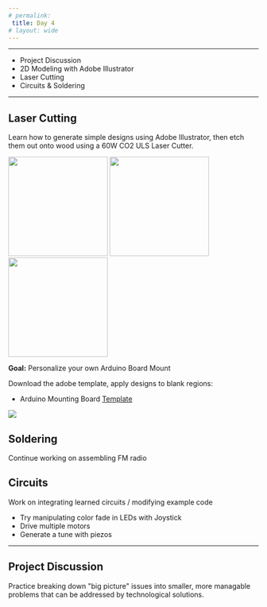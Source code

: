 ```yaml
---
# permalink: 
 title: Day 4
# layout: wide
---
```

---------------------

- Project Discussion
- 2D Modeling with Adobe Illustrator
- Laser Cutting
- Circuits & Soldering

---------------------

## Laser Cutting 

Learn how to generate simple designs using Adobe Illustrator, 
then etch them out onto wood using a 60W CO2 ULS Laser Cutter.

<p>
<img width="200" src="/assets/images/lasercut/lasercut1.jpg">
<img width="200" src="/assets/images/lasercut/lasercut2.jpg">
<img width="200" src="/assets/images/lasercut/lasercut3.jpg">
</p>

 __Goal:__ Personalize your own Arduino Board Mount

Download the adobe template, apply designs to blank regions:
- Arduino Mounting Board [Template](/assets/images/boardtemp.ai)

<p>
<img src="/assets/images/lasercut/lasercut4.jpg">
</p>

## Soldering

Continue working on assembling FM radio

## Circuits

Work on integrating learned circuits / modifying example code
 - Try manipulating color fade in LEDs with Joystick
 - Drive multiple motors
 - Generate a tune with piezos
 
------------------------

## Project Discussion

Practice breaking down "big picture" issues into smaller, more managable problems that can be addressed by technological solutions.